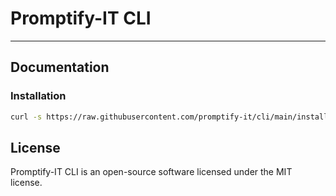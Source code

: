 # Promptify-IT CLI

------

## Documentation

### Installation

```bash
curl -s https://raw.githubusercontent.com/promptify-it/cli/main/installer.sh | bash
```

## License

Promptify-IT CLI is an open-source software licensed under the MIT license.
